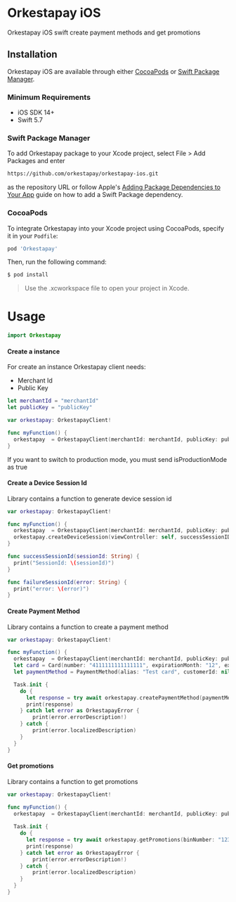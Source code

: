# Orkestapay iOS 

Orkestapay iOS swift create payment methods and get promotions

## Installation

Orkestapay iOS are available through either [CocoaPods](http://cocoapods.org) or [Swift Package Manager](https://swift.org/package-manager/).

### Minimum Requirements

- iOS SDK 14+
- Swift 5.7

### Swift Package Manager

To add Orkestapay package to your Xcode project, select File > Add Packages and enter 
```bash
https://github.com/orkestapay/orkestapay-ios.git
```
as the repository URL 
or follow Apple's [Adding Package Dependencies to Your App](https://developer.apple.com/documentation/xcode/adding_package_dependencies_to_your_app
) guide on how to add a Swift Package dependency.

### CocoaPods
To integrate Orkestapay into your Xcode project using CocoaPods, specify it in your `Podfile`:

```ruby
pod 'Orkestapay'
```

Then, run the following command:

```bash
$ pod install
```
> Use the .xcworkspace file to open your project in Xcode.

# Usage

```swift
import Orkestapay
```

#### Create a instance 

For create an instance Orkestapay client needs:
- Merchant Id
- Public Key

```swift
let merchantId = "merchantId"
let publicKey = "publicKey"

var orkestapay: OrkestapayClient!

func myFunction() {
  orkestapay  = OrkestapayClient(merchantId: merchantId, publicKey: publicKey, isProductionMode: false)
}
```

If you want to switch to production mode, you must send isProductionMode as true


#### Create a Device Session Id

Library contains a function to generate device session id

```swift
var orkestapay: OrkestapayClient!

func myFunction() {
  orkestapay  = OrkestapayClient(merchantId: merchantId, publicKey: publicKey, isProductionMode: false)
  orkestapay.createDeviceSession(viewController: self, successSessionID: successSessionId, failureSessionID: failureSessionId)
}

func successSessionId(sessionId: String) {
  print("SessionId: \(sessionId)")
}

func failureSessionId(error: String) {
  print("error: \(error)")
}
```

#### Create Payment Method

Library contains a function to create a payment method

```swift
var orkestapay: OrkestapayClient!

func myFunction() {
  orkestapay  = OrkestapayClient(merchantId: merchantId, publicKey: publicKey, isProductionMode: false)
  let card = Card(number: "4111111111111111", expirationMonth: "12", expirationYear: "2025", cvv: "123", holderName: "Hector Rodriguez", oneTimeUse: false)
  let paymentMethod = PaymentMethod(alias: "Test card", customerId: nil, deviceSessionId: deviceSessionId, card: card, billingAddress: nil)

  Task.init {
    do {
      let response = try await orkestapay.createPaymentMethod(paymentMethod: paymentMethod)
      print(response)
    } catch let error as OrkestapayError {
        print(error.errorDescription!)
    } catch {
        print(error.localizedDescription)
    }
  }
}
```

#### Get promotions

Library contains a function to get promotions

```swift
var orkestapay: OrkestapayClient!

func myFunction() {
  orkestapay  = OrkestapayClient(merchantId: merchantId, publicKey: publicKey, isProductionMode: false)
  
  Task.init {
    do {
      let response = try await orkestapay.getPromotions(binNumber: "123456", currency: "MXN", totalAmount: "1000")
      print(response)
    } catch let error as OrkestapayError {
        print(error.errorDescription!)
    } catch {
        print(error.localizedDescription)
    }
  }
}
```
